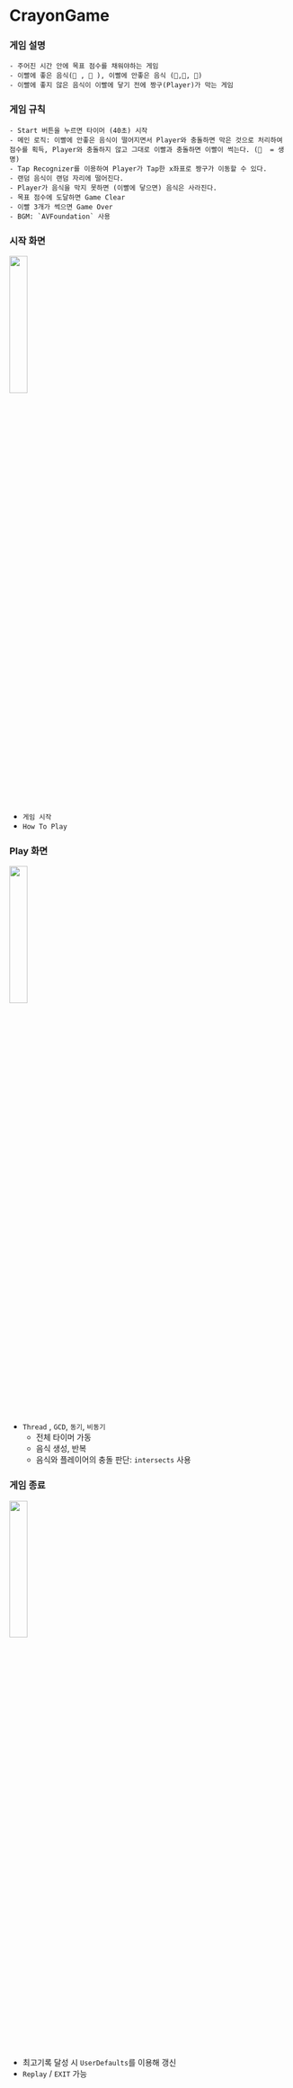 # CrayonGame
 
### 게임 설명
    - 주어진 시간 안에 목표 점수를 채워야하는 게임
    - 이빨에 좋은 음식(🍎 , 🥬 ), 이빨에 안좋은 음식 (🥤,🍦, 🍫)
    - 이빨에 좋지 않은 음식이 이빨에 닿기 전에 짱구(Player)가 막는 게임
    
    
### 게임 규칙
    - Start 버튼을 누르면 타이머 (40초) 시작
    - 메인 로직: 이빨에 안좋은 음식이 떨어지면서 Player와 충돌하면 막은 것으로 처리하여 점수를 획득, Player와 충돌하지 않고 그대로 이빨과 충돌하면 이빨이 썩는다. (🦷  = 생명)
    - Tap Recognizer를 이용하여 Player가 Tap한 x좌표로 짱구가 이동할 수 있다.
    - 랜덤 음식이 랜덤 자리에 떨어진다.
    - Player가 음식을 막지 못하면 (이빨에 닿으면) 음식은 사라진다.
    - 목표 점수에 도달하면 Game Clear
    - 이빨 3개가 썩으면 Game Over
    - BGM: `AVFoundation` 사용
    
### 시작 화면
<img src = "https://user-images.githubusercontent.com/70887135/153410072-160d5302-ac35-4fb9-b570-e54d28be6e45.png" width="25%" height="25%">

- `게임 시작`
- `How To Play`

### Play 화면
<img src = "https://user-images.githubusercontent.com/70887135/153411507-087aaf54-508c-4b1a-a0dd-94c3a4d33eac.gif" width="25%" height="25%">


- `Thread` , `GCD`, `동기`, `비동기`
    - 전체 타이머 가동
    - 음식 생성, 반복
    - 음식와 플레이어의 충돌 판단: `intersects` 사용


### 게임 종료
<img src = "https://user-images.githubusercontent.com/70887135/153410762-138fea55-53c6-4c65-b361-3ff7f5bc0ae5.png" width="25%" height="25%">

- 최고기록 달성 시 `UserDefaults`를 이용해 갱신
- `Replay` / `EXIT` 가능


